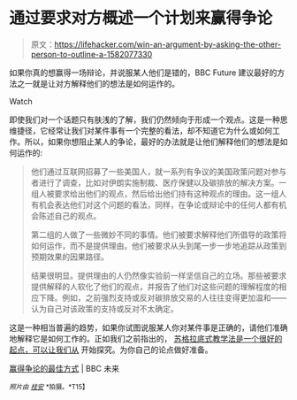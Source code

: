 # 通过要求对方概述一个计划来赢得争论

> 原文：<https://lifehacker.com/win-an-argument-by-asking-the-other-person-to-outline-a-1582077330>

如果你真的想赢得一场辩论，并说服某人他们是错的，BBC Future 建议最好的方法之一就是让对方解释他们的想法是如何运作的。

Watch

即使我们对一个话题只有肤浅的了解，我们仍然倾向于形成一个观点。这是一种思维捷径，它经常让我们对某件事有一个完整的看法，却不知道它为什么或如何工作。所以，如果你想阻止某人的争论，最好的办法就是让他们解释他们的想法是如何运作的:

> 他们通过互联网招募了一些美国人，就一系列有争议的美国政策问题对参与者进行了调查，比如对伊朗实施制裁、医疗保健以及碳排放的解决方案。一组人被要求给出他们的观点，然后给出他们持有这种观点的理由。这一组人有机会表达他们对这个问题的看法，同样，在争论或辩论中的任何人都有机会陈述自己的观点。
> 
> 第二组的人做了一些微妙不同的事情。他们被要求解释他们所倡导的政策将如何运作，而不是提供理由。他们被要求从头到尾一步一步地追踪从政策到预期效果的因果路径。
> 
> 结果很明显。提供理由的人仍然像实验前一样坚信自己的立场。那些被要求提供解释的人软化了他们的观点，并报告了他们对这些问题的理解程度的相应下降。例如，之前强烈支持或反对碳排放交易的人往往变得更加温和——认为自己对该政策的支持或反对不太确定。

这是一种相当普遍的趋势，如果你试图说服某人你对某件事是正确的，请他们准确地解释它是如何工作的。正如我们之前指出的， [苏格拉底式教学法是一个很好的起点，可以让我们从](https://lifehacker.com/use-the-socratic-method-to-easily-win-arguments-5976891) 开始探究。为你自己的论点做好准备。

[赢得争论的最佳方式](http://www.bbc.com/future/story/20140521-the-best-way-to-win-an-argument) | BBC 未来

<small>*照片由*</small> [<small>*桂安*</small>](https://www.flickr.com/photos/instantvantage/8691742996/in/photolist-axqg2k-diDRts-mzW7Dk-ef4snS-6DkyRt-2Z4hWP-71SW98-4Z9gz9-7zwZdZ-5phxEg-51cYnA-pvJTm-5svmbo-4V3hUX-rPdMa-8ZEKqd-eEz84-V6a5W-4RZqeC-7uGaTS-9D1t9F-bCFHb-2Z8Lej-dPqiMv-75UgNZ-bruPMi-6PNgF2-jK3kFS-9ooxFt-58ySX2-owu3P-aPZB9r-dqfkB5-4mPxGf-9FcY14-3hQA1H-9ooymz-9orABC-K4Pvb-9orEB3-9orGQ7-9orGLE-9ooDA8-9orEuw-9ooA86-9orAx7-9ooxZ6-9orAnS-9orAhG-fNfHNg) <small>*拍摄。*T15】</small>